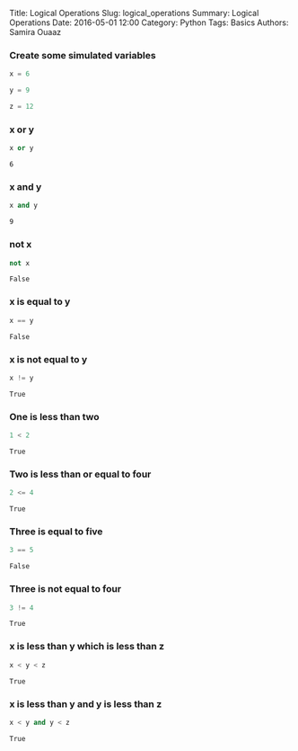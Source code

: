Title: Logical Operations
Slug: logical_operations
Summary: Logical Operations
Date: 2016-05-01 12:00
Category: Python
Tags: Basics
Authors: Samira Ouaaz



### Create some simulated variables


```python
x = 6
```


```python
y = 9
```


```python
z = 12
```

### x or y


```python
x or y
```




    6



### x and y


```python
x and y
```




    9



### not x


```python
not x
```




    False



### x is equal to y


```python
x == y
```




    False



### x is not equal to y


```python
x != y
```




    True



### One is less than two


```python
1 < 2
```




    True



### Two is less than or equal to four


```python
2 <= 4
```




    True



### Three is equal to five


```python
3 == 5
```




    False



### Three is not equal to four


```python
3 != 4
```




    True



### x is less than y which is less than z


```python
x < y < z
```




    True



### x is less than y and y is less than z


```python
x < y and y < z
```




    True



